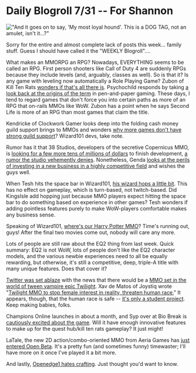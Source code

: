 # Daily Blogroll 7/31 -- For Shannon

!["And it goes on to say, 'My most loyal hound'. This is a DOG TAG, not an amulet, isn't it...?"](http://westkarana.com/wp-content/uploads/2009/07/forzha.jpg "\"And it goes on to say, 'My most loyal hound'. This is a DOG TAG, not an amulet, isn't it...?\"")

Sorry for the entire and almost complete lack of posts this week... family stuff. Guess I should have called it the "WEEKLY Blogroll"....

What makes an MMORPG an RPG? Nowadays, EVERYTHING seems to be called an RPG. First person shooters like Call of Duty 4 are suddenly RPGs because they include levels (and, arguably, classes as well). So is that it? Is any game with leveling now automatically a Role Playing Game? Zubon of Kill Ten Rats [wonders if that's all there is](http://www.killtenrats.com/2009/07/30/crpg/). Psychochild responds by taking [a look back at the origins of the term](http://www.psychochild.org/?p=760) in pen-and-paper gaming. These days, I tend to regard games that don't force you into certain paths as more of an RPG that on-rails MMOs like WoW. Zubon has a point when he says Second Life is more of an RPG than most games that claim the title.

Kendricke of Clockwork Gamer looks deep into the folding cash money guild support brings to MMOs and wonders [why more games don't have strong guild support](http://clockworkgamer.com/2009/07/30/do-guilds-bring-in-more-money/)? Wizard101 devs, take note.

Rumor has it that 38 Studios, developers of the secretive Copernicus MMO, is [looking for a few more tens of millions of dollars](http://www.boston.com/business/technology/articles/2009/07/26/curt_schilling_pitches_his_latest_venture_to_investors/) to finish development, [a rumor the studio vehemently denies](http://www.massively.com/2009/07/29/update-38-studios-sets-facts-straight-on-copernicus/). Nonetheless, Genda [looks at the perils of investing in a new business in a highly competitive field](http://www.thegrouchygamer.com/?p=216) and wishes the guys well.

When Tesh hits the space bar in Wizard101, [his wizard hops a little bit](http://tishtoshtesh.wordpress.com/2009/07/30/vestigal-design/). This has no effect on gameplay, which is turn-based, not twitch-based. Did KingsIsle add hopping just because MMO players expect hitting the space bar to do something based on experience in other games? Tesh wonders if adding pointless features purely to make WoW-players comfortable makes any business sense.

Speaking of Wizard101, [where's our Harry Potter MMO](http://biobreak.wordpress.com/2009/07/26/harry-potter-and-the-prisoner-of-development-hell/)? Time's running out, guys! After the final two movies come out, nobody will care any more.

Lots of people are still raw about the EQ2 thing from last week. Quick summary: EQ2 is not WoW, lots of people don't like the EQ2 character models, and the various newbie experiences need to all be equally rewarding, but otherwise, it's still a competitive, deep, triple-A title with many unique features. Does that cover it?

[Twitter was set ablaze](http://twitter.com/#search?q=twilight%20mmo) with the news that there would be a [MMO set in the world of tween vampire epic Twilight](http://www.twilightthevideogame.com/). Xav de Matos of Joystiq wrote "[Twilight MMO to stop female interest in reality, threaten human race.](http://www.joystiq.com/2009/07/29/twilight-mmo-to-stop-female-interest-in-reality-threatens-human/)" It appears, though, that the human race is safe -- [it's only a student project](http://www.massively.com/2009/07/29/the-world-is-safe-twilight-mmo-not-a-confirmed-project/). Keep making babies, folks.

Champions Online launches in about a month, and Syp over at Bio Break is [cautiously excited about the game](http://biobreak.wordpress.com/2009/07/30/champions-online-yeah-were-still-pretty-into-that/). Will it have enough innovative features to make up for the quest hub/kill ten rats gameplay? It just might!

LaTale, the new 2D action/combo-oriented MMO from Aeria Games has [just entered Open Beta](http://latale.aeriagames.com/). It's a pretty fun (and sometimes funny) timewaster; I'll have more on it once I've played it a bit more.

And lastly, [Openedge1 hates crafting](http://angryrantnews.com/2009/07/29/the-art-of-crafting/). Just thought you'd want to know.

